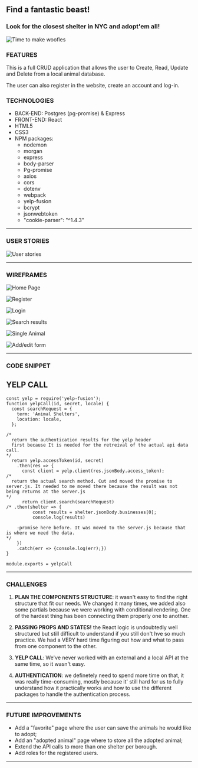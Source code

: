 ## **Find a fantastic beast!**
### **Look for the closest shelter in NYC and adopt'em all!** 

![Time to make woofles](http://wdy.h-cdn.co/assets/16/25/980x580/super-power-dog.jpg)

### **FEATURES**
This is a full CRUD  application that allows the user to Create, Read, Update and Delete from a local animal database.

The user can also register in the website, create an account and log-in.

### **TECHNOLOGIES**
- BACK-END: Postgres (pg-promise) & Express
- FRONT-END: React
- HTML5
- CSS3 
- NPM packages:
    - nodemon
    - morgan
    - express
    - body-parser
    - Pg-promise
    - axios
    - cors
    - dotenv
    - webpack
    - yelp-fusion
    - bcrypt
    - jsonwebtoken
    - "cookie-parser": "^1.4.3"



----------------------------
### **USER STORIES**

![User stories](./public/images/UserStories.png)



----------------------------
### **WIREFRAMES**

![Home Page](./public/images/HomePage.png)

![Register](./public/images/Register.png)

![Login](./public/images/Login.png)

![Search results](./public/images/SearchResults.png)

![Single Animal](./public/images/SingleAnimal.png)

![Add/edit form](./public/images/AddEdit_form.png)

---------------------------------

### **CODE SNIPPET**

## **YELP CALL**

```
const yelp = require('yelp-fusion');
function yelpCall(id, secret, locale) {
  const searchRequest = {
    term: 'Animal Shelters',
    location: locale,
  };

/*
  return the authentication results for the yelp header
  first because It is needed for the retreival of the actual api data call.
*/
  return yelp.accessToken(id, secret)
    .then(res => {
      const client = yelp.client(res.jsonBody.access_token);
/*
  return the actual search method. Cut and moved the promise to server.js. It needed to me moved there because the result was not being returns at the server.js
*/
      return client.search(searchRequest)
/* .then(shelter => {
          const results = shelter.jsonBody.businesses[0];
          console.log(results)

    -promise here before. It was moved to the server.js because that is where we need the data.
*/
    })
    .catch(err => {console.log(err);})
}

module.exports = yelpCall

```
---------------------------------

### **CHALLENGES**

1. **PLAN THE COMPONENTS STRUCTURE**:  it wasn't easy to find the right structure that fit our needs. We changed it many times, we added also some partials because we were working with conditional rendering. One of the hardest thing has been connecting them properly one to another. 

2. **PASSING PROPS AND STATES!**  the React logic is undoubtedly well structured but still difficult to understand if you still don't hve so much practice. We had a VERY hard time figuring out how and what to pass from one component to the other.

3. **YELP CALL**: We've never worked with an external and a local API at the same time, so it wasn't easy.

4. **AUTHENTICATION**: we definetely need to spend more time on that, it was really time-consuming, mostly because it' still hard for us to fully understand how it practically works and how to use the different packages to handle the authentication process.
---------------------------------

### **FUTURE IMPROVEMENTS**

- Add a "favorite" page where the user can save the animals he would like to adopt;
- Add an "adopted animal" page where to store all the adopted animal;
- Extend the API calls to more than one shelter per borough.
- Add roles for the registered users.
---------------------------------

